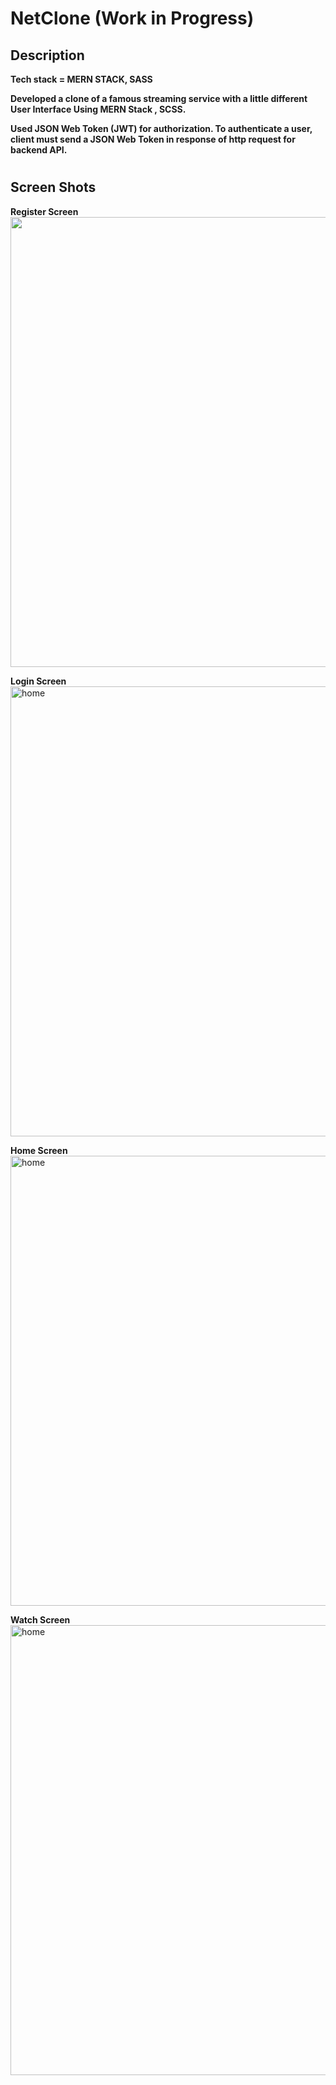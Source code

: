 # NetClone (Work in Progress)

## Description
**Tech stack = MERN STACK, SASS**<br/>

**Developed a clone of a famous streaming service with a little different User Interface Using MERN Stack ,
SCSS.**<br/>

**Used JSON Web Token (JWT) for authorization. To authenticate a user, client must send a JSON Web Token
in response of http request for backend API.**<br/>
#
## Screen Shots<br/>
**Register Screen**
<img src="https://lh3.googleusercontent.com/nQ1ezia1FGsC-DB_TUQFxg_fpAb0zXF27SwLTjlmu1kc9cW7P6C_t3MsUk2LfEQ9mJPTb4lZp2Bpl_ba2DTIGLkVolX4ilPqzibiNaPBq2G9Y6lsOuKx_N03dK9euxahj29Jr7b5pv8jZB0KjfgiQEGNCFGFG5OFkv60V7M69VP13m--BwETj6X50PQD78DborRQ_BZwJLQULp265RNfEh30OKPfYmR7Z6EE54uQG0PGhxQfTDl_l5Wp_ggTzlNlIuYT7bcEYiAKoqiF1e_WI_kzPDAI0AXNHgk1S_ZZSBlVVcUu_phOAiGV27Z3EvsLvx9APYlyl7PAMjLcggDLeE1HVRujvxPdghApKPvEVAhCHE35udgmM4aVftDNuRhwAj0fpaLIzxHH3yhFSO2byHkJbQWV8BGz5r1Ec-_qlcIYLbl31_-g9pkSw4ejAMn6jPzoyFw6Qcnh2ak41Y-ZTC_QlWK0S4_UWaqKewHtbFVqLtpvWYPW2WI9cjagIgazbguV5ERgXofQO0kO2U6E19fIOPGARUli9pkQxj3PzDuG0T4MNjBuZmG31lSPD7-RaH9EXCqd3aAKOLJAVRe9uZbd8Jg0PyNJPeWa-nXI0yetMP4JM4vgZC-nNAqhOLIw6XsRTORKEQ7FgYwzu3bAIUk6aGy8WsN-exT_N13vmtTr0WMBbmDk8Bd4KZ1X3cJ9qL1KJ6S8fZW-pmZZt9xvw0h3=w1910-h893-no?authuser=0" height="720" width="1280"/>
<br/>

**Login Screen**
<img src="https://lh3.googleusercontent.com/t7INxadAqAUxIs5i1tlXUJvEDb2LLx6ReLcyx3i2qrwOxoKhJxmZh51TijGE_w26Mw8LVvQwV3wEkjsQk3kKQt-ieiTnqeMdxNenRv4trfzL-tqfWmze8up-yAkHsR2WPwVCf0SxJl0d2zLt01Zp1i2tQK1qMYrLMHGyoiJT0PCQw1OIbsswZLZTSDZhs2cnvYg1YJbdeJlNReQIpijzy59pkJa3IyGHbEzIgTpnlTkq0026F5KFUyZYU_s7qE4HSFlEQLDgeCIOKuALN9GLJaYs3k4VX-tNX39VG8lce6qejR79DkmcTWpbBRC3LBgzVdyjyIdO0edGENrUgUNyC6IeOj5WMvZvAXrycSTaU-x71AEd4iXYWdorjeWJV3J5zAZyzVKjcMxHGWK35Mu6-kK9TNKBJA1hxoKuZ25BwqQxZMdup6aIlAR4mEhCyyQitEJdulvycFsE9aYldA3o8qLVmdMt8OUCfJcdpMd7Dqb8llmMLIC7V5qASyhh57FI8CfiuFAO5jowzc5kvK6Zy3V3MzKCcat9VSmvhekHIm9yxKEFcJ4stpFnLfwwBEkrUFKuHrjpmAYSKxNcqosURW76Tt9K_A8qsDOFhzLYliwXW-qPO-rOxRFBhGmVYshkQtlouz1C7nFlcwILT-UfhmGLyJSdPaJ_jkoG9J-bLB-cT01dOtsrrvbOpJZTeBj1qsCEwcV5zw07GO6smUJWN7Sq=w1901-h890-no?authuser=0" alt="home"  height="720" width="1280"/>
<br/>

**Home Screen**
<img src="https://lh3.googleusercontent.com/dhBqF7KKwioqxPmvxfKijqSKXfolDpX7tLY0h2paRu0Gzopb2451aQtvyry3RGzQqzXj2boYmk59d-DgYejerC1sOu3fsj9RS2ugCPBrM4_xfmfeUoEhQ6_xNeQKfafPMaTeTuIRMLzcdBSeWasQWSHbYBmf1fFosC2VTbg15srNul5YnkLXtARaJJyeBMqbeKORxSbmK3S6zyJ_qF5KpNP6j9emm2m5unUhaWNZxUw-Q73TNF3TRZeMy-et8Qd1BMPXxD7POdRmrzP-Fi5PmOfZ8H1w4yWH4Bn-mog9G0jCt_gRvJSUZPZHLS_UxVIZ7S1eXJurF5Hu90H2qUo1f9KDrek8aefIv0XISz69N3deYcH166mlDNdHkPBHRJBuFrHp1ss8KthTa7gIP-5qWHYFWE0F-3mtKFvbTdTPlBU_mJFkiPJB3OE9RrFEehkl7vUROrgB3TRhr_2Drw5zOaUz1GCc31_yxAqJxe_ERL1m6kxR4bGQlb30fE0ZR6dwpqo_ekt4SU125sVF2I88iX__kTQ3fzniulfyNGmIB0jYLdoFMwQ1F0C9a1V645tAyGcR-lTp-hAaXscZbaKwS5pJkvRisQKzAeq2ua_wKRZeESAD0e0jUFvPMQ0ulwKVNXC8WthTO-l1sXmFJWTenqlakW2lFvXguAB1gH00VFyFjCS5ttFsmyB9uSDumoKpLaJ7GCCpqhGJxlMzmWBDegcl=w1670-h774-no?authuser=0" alt="home" height="720" width="1280"/>
<br/>

**Watch Screen**
<img src="https://lh3.googleusercontent.com/P8FUsgNucC0Bm2W157vnTE_gsmqh3fQulnRgXUDNMQqaI1q4T0Ly6RZRAEWSvzygCVffg6KQi_VF1L1E4HMHGPSkoAhL7SMTv0uM7DUAk8wKHyFIodFe56I-0O6oQ_Qylvm3Ke5yPupuPtG7_14mrOMGHN6o2XD-lQdGefG-gC4KVmGwq1AZDg865X2wYp5WjAOv45JQ1DonsigTeD0_6pdJCi8RXvM3KFu2jYBfJhNbh4dkY71miajpNS83y_SDyBgLRr3hX6q0Vj-9upueUhHBnAxsvbcrGUpgKCxQ-tRJABAwIlxRq_mbCZz9XvyBqKpFeDMF6j8YBTnfjyCIKku6mNFiusV4sZfJ7Ei58G-1pl7I61AG0PXMni-5BBEh3bFs-gMMTqFp5jYUQhmSxp8gfkjpfXbBnCtrMg3rCIB7LR6rO6etUXCo1VlF6ezHs_ydqwPPm4l0ySARK1FdeBFKtL4A78Wm8hN-ZPWFDRyc6fZFHRI-n8f3cTlF-yaGsHWQTxuLnbnRsexUHInwhN9pVMGGKV74iBJOthCf-MfbhUakjltHWIebVmpmQqHVd3YeCPK8yh33W4xNSSiglWdVSenW6GJaRFYCMgz0SdJcmBmNQybNX6NcQNOhgF-bZ4LaDVa-qOtYiUNX_z_xdsvtz2qtrzu1vxyHWZc5kdcbx8wQoyNkJfm2qWSREdSPY3S2hxCPw1UX6h1wY1kWbdGS=w1903-h893-no?authuser=0" alt="home" height="720" width="1280"/>

